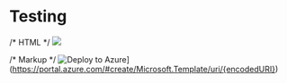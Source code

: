 # Testing
/* HTML */
<img src="https://aka.ms/deploytoazurebutton"/>
 
/* Markup */
![Deploy to Azure](https://aka.ms/deploytoazurebutton)](https://portal.azure.com/#create/Microsoft.Template/uri/{encodedURI})
